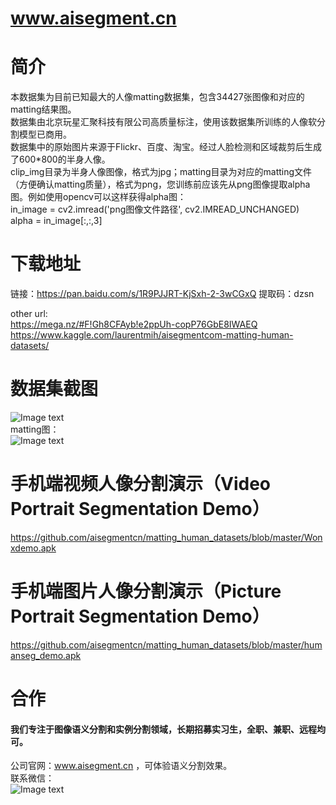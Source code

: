 # www.aisegment.cn  
# 简介
本数据集为目前已知最大的人像matting数据集，包含34427张图像和对应的matting结果图。  
数据集由北京玩星汇聚科技有限公司高质量标注，使用该数据集所训练的人像软分割模型已商用。  
数据集中的原始图片来源于Flickr、百度、淘宝。经过人脸检测和区域裁剪后生成了600*800的半身人像。  
clip_img目录为半身人像图像，格式为jpg；matting目录为对应的matting文件（方便确认matting质量），格式为png，您训练前应该先从png图像提取alpha图。例如使用opencv可以这样获得alpha图：  
in_image = cv2.imread('png图像文件路径', cv2.IMREAD_UNCHANGED)  
alpha = in_image[:,:,3]  
  
# 下载地址
链接：https://pan.baidu.com/s/1R9PJJRT-KjSxh-2-3wCGxQ 
提取码：dzsn 

other url:  
https://mega.nz/#F!Gh8CFAyb!e2ppUh-copP76GbE8IWAEQ  
https://www.kaggle.com/laurentmih/aisegmentcom-matting-human-datasets/
  
# 数据集截图
  ![Image text](https://github.com/aisegmentcn/matting_human_datasets/blob/master/1.png)  
  matting图：  
  ![Image text](https://github.com/aisegmentcn/matting_human_datasets/blob/master/2.png)
  
# 手机端视频人像分割演示（Video Portrait Segmentation Demo）
https://github.com/aisegmentcn/matting_human_datasets/blob/master/Wonxdemo.apk  

# 手机端图片人像分割演示（Picture Portrait Segmentation Demo）
https://github.com/aisegmentcn/matting_human_datasets/blob/master/humanseg_demo.apk  

# 合作
#### 我们专注于图像语义分割和实例分割领域，长期招募实习生，全职、兼职、远程均可。  
公司官网：www.aisegment.cn ，可体验语义分割效果。  
联系微信：  
![Image text](https://github.com/aisegmentcn/matting_human_datasets/blob/master/wx.jpg)
